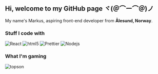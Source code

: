 ## Hi, welcome to my GitHub page ヾ(＠⌒ー⌒＠)ノ

<p>My name's Markus, aspiring front-end developer from <b>Ålesund, Norway</b>.

<h3>Stuff I code with</h3>
<p>
  <img alt="React" src="https://img.shields.io/badge/-React-45b8d8?style=flat-square&logo=react&logoColor=white" />
  <img alt="html5" src="https://img.shields.io/badge/-HTML5-E34F26?style=flat-square&logo=html5&logoColor=white" />
  <img alt="Prettier" src="https://img.shields.io/badge/-Prettier-F7B93E?style=flat-square&logo=prettier&logoColor=white" />
  <img alt="Nodejs" src="https://img.shields.io/badge/-Nodejs-43853d?style=flat-square&logo=Node.js&logoColor=white" />
</p>

<h3>What I'm gaming</h3>

![topson](https://steam-stat.vercel.app/api?profileName=kreygasm)
